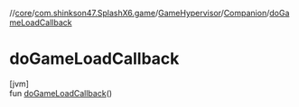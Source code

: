 //[core](../../../../index.md)/[com.shinkson47.SplashX6.game](../../index.md)/[GameHypervisor](../index.md)/[Companion](index.md)/[doGameLoadCallback](do-game-load-callback.md)

# doGameLoadCallback

[jvm]\
fun [doGameLoadCallback](do-game-load-callback.md)()
